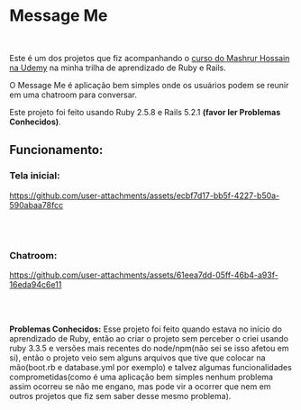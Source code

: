 # Message Me
<br/>

Este é um dos projetos que fiz acompanhando o [curso do Mashrur Hossain na Udemy](https://www.udemy.com/course/the-complete-ruby-on-rails-developer-course) na minha trilha de aprendizado de Ruby e Rails.
<br/>

O Message Me é aplicação bem simples onde os usuários podem se reunir em uma chatroom para conversar. 
<br/>

Este projeto foi feito usando Ruby 2.5.8 e Rails 5.2.1 **(favor ler Problemas Conhecidos)**.
<br/>

## Funcionamento:
### Tela inicial:
https://github.com/user-attachments/assets/ecbf7d17-bb5f-4227-b50a-590abaa78fcc

<br/>
<br/>


### Chatroom:
https://github.com/user-attachments/assets/61eea7dd-05ff-46b4-a93f-16eda94c6e11

<br/>
<br/>

**Problemas Conhecidos:** Esse projeto foi feito quando estava no início do aprendizado de Ruby, então ao criar o projeto sem perceber o criei usando ruby 3.3.5 e versões mais recentes do node/npm(não sei se isso afetou em si), então o projeto veio sem alguns arquivos que tive que colocar na mão(boot.rb e database.yml por exemplo) e talvez algumas funcionalidades comprometidas(como é uma aplicação bem simples nenhum problema assim ocorreu se não me engano, mas pode vir a ocorrer que nem em outros projetos que fiz sem saber desse mesmo problema). 
